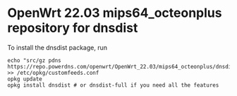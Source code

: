 OpenWrt 22.03 mips64_octeonplus repository for dnsdist
========

To install the dnsdist package, run

```
echo "src/gz pdns https://repo.powerdns.com/openwrt/OpenWrt_22.03/mips64_octeonplus/dnsdist" >> /etc/opkg/customfeeds.conf
opkg update
opkg install dnsdist # or dnsdist-full if you need all the features
```
